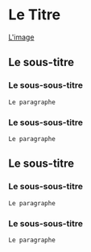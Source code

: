 # Le Titre
[L'image](lien_de_l_image)
## Le sous-titre
### Le sous-sous-titre
	Le paragraphe
### Le sous-sous-titre
	Le paragraphe
## Le sous-titre
### Le sous-sous-titre
	Le paragraphe
### Le sous-sous-titre
	Le paragraphe
